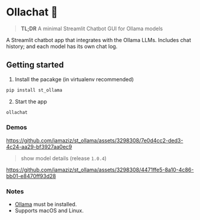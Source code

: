 # Ollachat 🚀

> **TL;DR** A minimal Streamlit Chatbot GUI for Ollama models

A Streamlit chatbot app that integrates with the Ollama LLMs. Includes chat history; and each model has its own chat log.


## Getting started


1) Install the pacakge (in virtualenv recommended)

```bash
pip install st_ollama
```

2) Start the app

```bash
ollachat
```


### Demos

https://github.com/iamaziz/st_ollama/assets/3298308/7e0d4cc2-ded3-4c24-aa29-bf3927aa0ec9

> show model details (release `1.0.4`)

https://github.com/iamaziz/st_ollama/assets/3298308/4471ffe5-8a10-4c86-bb01-e8470ff93d28

### Notes

- [Ollama](http://ollama.ai/) must be installed.
- Supports macOS and Linux.
